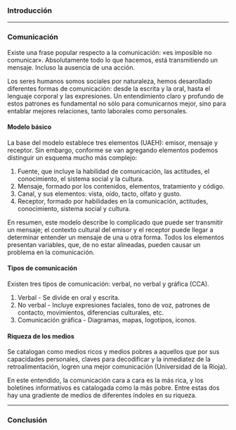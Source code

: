 ### Introducción

---

### Comunicación

Existe una frase popular respecto a la comunicación: «es imposible no comunicar». Absolutamente todo lo que hacemos, está transmitiendo un mensaje. Incluso la ausencia de una acción.

Los seres humanos somos sociales por naturaleza, hemos desarollado diferentes formas de comunicación: desde la escrita y la oral, hasta el lenguaje corporal y las expresiones. Un entendimiento claro y profundo de estos patrones es fundamental no sólo para comunicarnos mejor, sino para entablar mejores relaciones, tanto laborales como personales.

#### Modelo básico

La base del modelo establece tres elementos (UAEH): emisor, mensaje y receptor. Sin embargo, conforme se van agregando elementos podemos distinguir un esquema mucho más complejo:

1. Fuente, que incluye la habilidad de comunicación, las actitudes, el conocimiento, el sistema social y la cultura.
2. Mensaje, formado por los contenidos, elementos, tratamiento y código.
3. Canal, y sus elementos: vista, oído, tacto, olfato y gusto.
4. Receptor, formado por habilidades en la comunicación, actitudes, conocimiento, sistema social y cultura.

En resumen, este modelo describe lo complicado que puede ser transmitir un mensaje; el contexto cultural del emisor y el receptor puede llegar a determinar entender un mensaje de una u otra forma. Todos los elementos presentan variables, que, de no estar alineadas, pueden causar un problema en la comunicación.

#### Tipos de comunicación

Existen tres tipos de comunicación: verbal, no verbal y gráfica (CCA).

1. Verbal - Se divide en oral y escrita.
2. No verbal - Incluye expresiones faciales, tono de voz, patrones de contacto, movimientos, diferencias culturales, etc.
3. Comunicación gráfica - Diagramas, mapas, logotipos, iconos.

#### Riqueza de los medios

Se catalogan como medios ricos y medios pobres a aquellos que por sus capacidades personales, claves para decodificar y la inmediatez de la retroalimentación, logren una mejor comunicación (Universidad de la Rioja).

En este entendido, la comunicación cara a cara es la más rica, y los boletines informativos es catalogada como la más pobre. Entre estas dos hay una gradiente de medios de diferentes índoles en su riqueza.

---

### Conclusión
